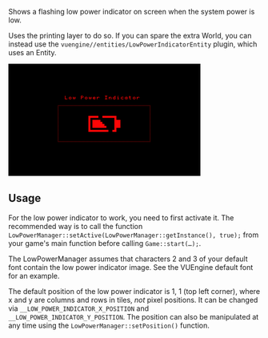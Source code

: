 Shows a flashing low power indicator on screen when the system power is low.

Uses the printing layer to do so. If you can spare the extra World, you can instead use the `vuengine//entities/LowPowerIndicatorEntity` plugin, which uses an Entity.

![](https://raw.githubusercontent.com/VUEngine/VUEngine-Plugins/master/other/LowPowerIndicator/preview.png)

## Usage

For the low power indicator to work, you need to first activate it. The recommended way is to call the function `LowPowerManager::setActive(LowPowerManager::getInstance(), true);` from your game's main function before calling `Game::start(…);`.

The LowPowerManager assumes that characters 2 and 3 of your default font contain the low power indicator image. See the VUEngine default font for an example.

The default position of the low power indicator is 1, 1 (top left corner), where x and y are columns and rows in tiles, *not* pixel positions. It can be changed via `__LOW_POWER_INDICATOR_X_POSITION` and `__LOW_POWER_INDICATOR_Y_POSITION`. The position can also be manipulated at any time using the `LowPowerManager::setPosition()` function.
